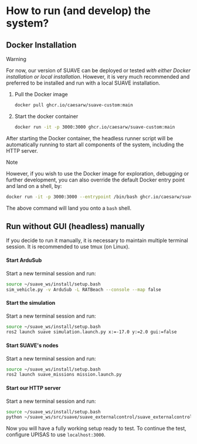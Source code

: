 # How to run (and develop) the system?

## Docker Installation

> [!WARNING]  
> For now, our version of SUAVE can be deployed or tested _with either Docker installation or local installation_. 
> However, it is very much recommended and preferred to be installed and run with a local SUAVE installation.

1. Pull the Docker image
    ```bash
    docker pull ghcr.io/caesarw/suave-custom:main
    ```

2. Start the docker container
    ```bash
    docker run -it -p 3000:3000 ghcr.io/caesarw/suave-custom:main
    ```

After starting the Docker container, the headless runner script will be automatically running to start all components of 
the system, including the HTTP server.

> [!NOTE]  
> However, if you wish to use the Docker image for exploration, debugging or further development, you can also override
> the default Docker entry point and land on a shell, by:
> ```bash
> docker run -it -p 3000:3000 --entrypoint /bin/bash ghcr.io/caesarw/suave-custom:main
> ```
> The above command will land you onto a `bash` shell. 

## Run without GUI (headless) manually
If you decide to run it manually, it is necessary to maintain multiple terminal session. It is recommended to use tmux (on Linux).

#### Start ArduSub

Start a new terminal session and run:
```Bash
source ~/suave_ws/install/setup.bash
sim_vehicle.py -v ArduSub -L RATBeach --console --map false
```

#### Start the simulation

Start a new terminal session and run:
```Bash
source ~/suave_ws/install/setup.bash
ros2 launch suave simulation.launch.py x:=-17.0 y:=2.0 gui:=false
```

#### Start SUAVE's nodes

Start a new terminal session and run:
```Bash
source ~/suave_ws/install/setup.bash
ros2 launch suave_missions mission.launch.py
```

#### Start our HTTP server
Start a new terminal session and run:
```Bash
source ~/suave_ws/install/setup.bash
python ~/suave_ws/src/suave/suave_externalcontrol/suave_externalcontrol/http_server.py
```
Now you will have a fully working setup ready to test. To continue the test, configure UPISAS to use `localhost:3000`. 